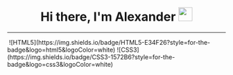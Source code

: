 <h1 align="center">Hi there, I'm <a>Alexander</a> 
<img src="https://github.com/blackcater/blackcater/raw/main/images/Hi.gif" height="32"/></h1>

---
<img align="center">
![HTML5](https://img.shields.io/badge/HTML5-E34F26?style=for-the-badge&logo=html5&logoColor=white)
![CSS3](https://img.shields.io/badge/CSS3-1572B6?style=for-the-badge&logo=css3&logoColor=white)
</img>


